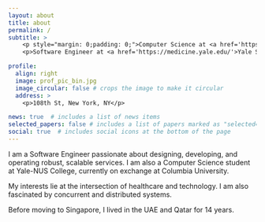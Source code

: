 ```yaml
---
layout: about
title: about
permalink: /
subtitle: >
    <p style="margin: 0;padding: 0;">Computer Science at <a href='https://www.yale-nus.edu.sg/'>Yale-NUS College</a></p>
    <p>Software Engineer at <a href='https://medicine.yale.edu/'>Yale School of Medicine</a></p>

profile:
  align: right
  image: prof_pic_bin.jpg
  image_circular: false # crops the image to make it circular
  address: >  
    <p>108th St, New York, NY</p>

news: true  # includes a list of news items
selected_papers: false # includes a list of papers marked as "selected={true}"
social: true  # includes social icons at the bottom of the page
---
```


I am a Software Engineer passionate about designing, developing, and operating robust, scalable services. I am also a Computer Science student at Yale-NUS College, currently on exchange at Columbia University.

My interests lie at the intersection of healthcare and technology. I am also fascinated by concurrent and distributed systems.

<!-- I founded [Project PELA](https://www.linkedin.com/company/pe-la/) (Programming for Education and Leadership in Afghanistan) — a non-profit mentorship platform that connects aspiring Afghan programmers to experienced developers across the globe. -->

Before moving to Singapore, I lived in the UAE and Qatar for 14 years.